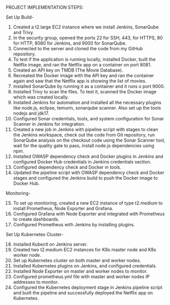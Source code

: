 PROJECT IMPLEMENTATION STEPS:

Set Up Build-

1.	Created a t2.large EC2 instance where we install Jenkins, SonarQube and Trivy.
2.	In the security group, opened the ports 22 for SSH, 443, for HTTPS, 80 for HTTP, 8080 for Jenkins, and 9000 for SonarQube.
3.	Connected to the server and cloned the code from my GitHub repository.
4.	To test if the application is running locally, installed Docker, built the Netflix image, and ran the Netflix app on a container on port 8081.
5.	Created an API key on TMDB (The Movie Database).
6.	Recreated the Docker image with the API key and ran the container again and saw that the Netflix app is showing the list of movies.
7.	Installed SonarQube by running it as a container and it runs o port 9000.
8.	Installed Trivy to scan the files. To test it, scanned the Docker image which was created locally.
9.	Installed Jenkins for automation and installed all the necessary plugins like node.js, eclipse, temurin, sonarqube scanner. Also set up the tools nodejs and jdk17.
10.	Configured Sonar credentials, tools, and system configuration for Sonar Scanner in Jenkins for integration.
11.	Created a new job in Jenkins with pipeline script with stages to clean the Jenkins workspace, check out the code from Git repository, run SonarQube analysis on the checkout code using the Sonar Scanner tool, wait for the quality gate to pass, install node.js dependencies using npm.
12.	Installed OWASP dependency check and Docker plugins in Jenkins and configured Docker Hub credentials in Jenkins credentials section.
13.	Configured dependency check and Docker in tools.
14.	Updated the pipeline script with OWASP dependency check and Docker stages and configured the Jenkins build to push the Docker image to Docker Hub.

Monitoring-

15.	To set up monitoring, created a new EC2 instance of type t2.medium to install Prometheus, Node Exporter and Grafana.
16.	Configured Grafana with Node Exporter and integrated with Prometheus to create dashboards.
17.	Configured Prometheus with Jenkins by installing plugins.

Set Up Kubernetes Cluster-

18.	Installed Kubectl on Jenkins server.
19.	Created two t2.medium EC2 instances for K8s master node and K8s worker node.
20.	Set up Kubernetes cluster on both master and worker nodes.
21.	Installed Kubernetes plugins on Jenkins, and configured credentials.
22.	Installed Node Exporter on master and worker nodes to monitor.
23.	Configured prometheus.yml file with master and worker nodes IP addresses to monitor.
24.	Configured the Kubernetes deployment stage in Jenkins pipeline script and built the pipeline and successfully deployed the Netflix app on Kubernetes.
